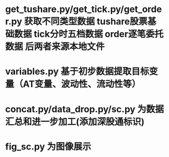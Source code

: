 # get_tushare.py/get_tick.py/get_order.py 获取不同类型数据 tushare股票基础数据 tick分时五档数据 order逐笔委托数据 后两者来源本地文件
# variables.py 基于初步数据提取目标变量（AT变量、波动性、流动性等）
# concat.py/data_drop.py/sc.py 为数据汇总和进一步加工(添加深股通标识)
# fig_sc.py 为图像展示
